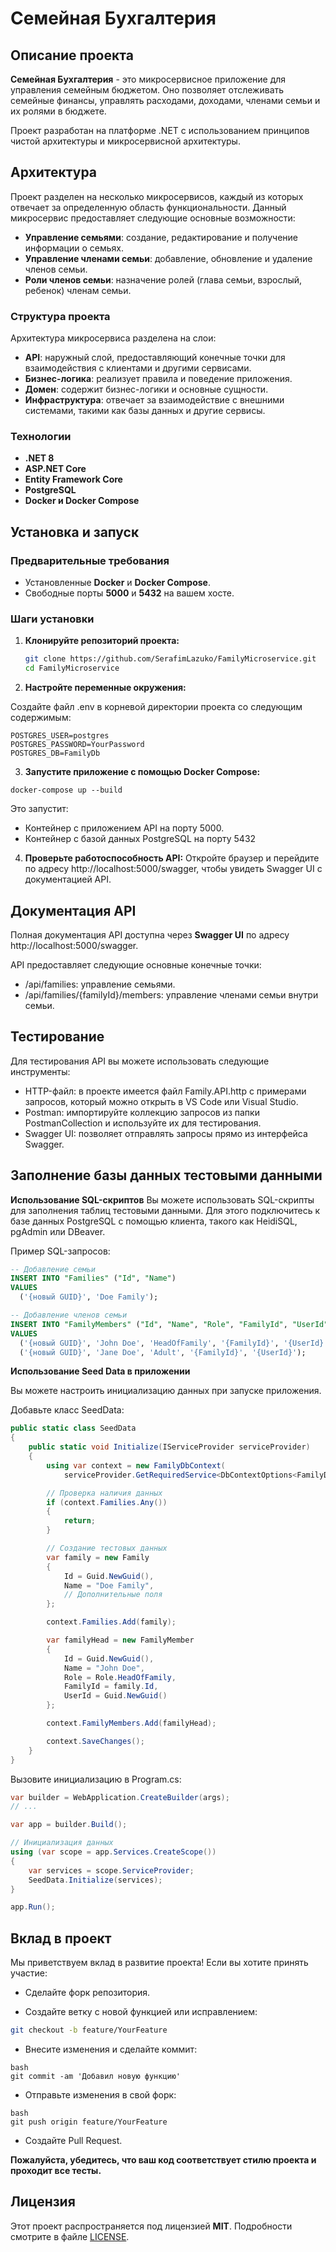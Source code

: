 # Семейная Бухгалтерия

## Описание проекта

**Семейная Бухгалтерия** - это микросервисное приложение для управления семейным бюджетом. Оно позволяет отслеживать семейные финансы, управлять расходами, доходами, членами семьи и их ролями в бюджете.

Проект разработан на платформе .NET с использованием принципов чистой архитектуры и микросервисной архитектуры.

## Архитектура

Проект разделен на несколько микросервисов, каждый из которых отвечает за определенную область функциональности. Данный микросервис предоставляет следующие основные возможности:

- **Управление семьями**: создание, редактирование и получение информации о семьях.
- **Управление членами семьи**: добавление, обновление и удаление членов семьи.
- **Роли членов семьи**: назначение ролей (глава семьи, взрослый, ребенок) членам семьи.

### Структура проекта

Архитектура микросервиса разделена на слои:

- **API**: наружный слой, предоставляющий конечные точки для взаимодействия с клиентами и другими сервисами.
- **Бизнес-логика**: реализует правила и поведение приложения.
- **Домен**: содержит бизнес-логики и основные сущности.
- **Инфраструктура**: отвечает за взаимодействие с внешними системами, такими как базы данных и другие сервисы.

### Технологии

- **.NET 8**
- **ASP.NET Core**
- **Entity Framework Core**
- **PostgreSQL**
- **Docker и Docker Compose**

## Установка и запуск

### Предварительные требования

- Установленные **Docker** и **Docker Compose**.
- Свободные порты **5000** и **5432** на вашем хосте.

### Шаги установки

1. **Клонируйте репозиторий проекта:**

   ```bash
   git clone https://github.com/SerafimLazuko/FamilyMicroservice.git
   cd FamilyMicroservice

2. **Настройте переменные окружения:**

Создайте файл .env в корневой директории проекта со следующим содержимым:
```
POSTGRES_USER=postgres
POSTGRES_PASSWORD=YourPassword
POSTGRES_DB=FamilyDb
```

3. **Запустите приложение с помощью Docker Compose:**
```
docker-compose up --build
```
Это запустит:
- Контейнер с приложением API на порту 5000.
- Контейнер с базой данных PostgreSQL на порту 5432

4. **Проверьте работоспособность API:**
Откройте браузер и перейдите по адресу http://localhost:5000/swagger, чтобы увидеть Swagger UI с документацией API.

## Документация API
Полная документация API доступна через **Swagger UI** по адресу http://localhost:5000/swagger.

API предоставляет следующие основные конечные точки:
- /api/families: управление семьями.
- /api/families/{familyId}/members: управление членами семьи внутри семьи.

## Тестирование
Для тестирования API вы можете использовать следующие инструменты:
- HTTP-файл: в проекте имеется файл Family.API.http с примерами запросов, который можно открыть в VS Code или Visual Studio.
- Postman: импортируйте коллекцию запросов из папки PostmanCollection и используйте их для тестирования.
- Swagger UI: позволяет отправлять запросы прямо из интерфейса Swagger.

## Заполнение базы данных тестовыми данными
**Использование SQL-скриптов**
Вы можете использовать SQL-скрипты для заполнения таблиц тестовыми данными. Для этого подключитесь к базе данных PostgreSQL с помощью клиента, такого как HeidiSQL, pgAdmin или DBeaver.

Пример SQL-запросов:

```sql
-- Добавление семьи
INSERT INTO "Families" ("Id", "Name")
VALUES
  ('{новый GUID}', 'Doe Family');

-- Добавление членов семьи
INSERT INTO "FamilyMembers" ("Id", "Name", "Role", "FamilyId", "UserId")
VALUES
  ('{новый GUID}', 'John Doe', 'HeadOfFamily', '{FamilyId}', '{UserId}'),
  ('{новый GUID}', 'Jane Doe', 'Adult', '{FamilyId}', '{UserId}');
```
**Использование Seed Data в приложении**

Вы можете настроить инициализацию данных при запуске приложения.

Добавьте класс SeedData:

```csharp
public static class SeedData
{
    public static void Initialize(IServiceProvider serviceProvider)
    {
        using var context = new FamilyDbContext(
            serviceProvider.GetRequiredService<DbContextOptions<FamilyDbContext>>());

        // Проверка наличия данных
        if (context.Families.Any())
        {
            return;
        }

        // Создание тестовых данных
        var family = new Family
        {
            Id = Guid.NewGuid(),
            Name = "Doe Family",
            // Дополнительные поля
        };

        context.Families.Add(family);

        var familyHead = new FamilyMember
        {
            Id = Guid.NewGuid(),
            Name = "John Doe",
            Role = Role.HeadOfFamily,
            FamilyId = family.Id,
            UserId = Guid.NewGuid()
        };

        context.FamilyMembers.Add(familyHead);

        context.SaveChanges();
    }
}
```
Вызовите инициализацию в Program.cs:

```csharp
var builder = WebApplication.CreateBuilder(args);
// ...

var app = builder.Build();

// Инициализация данных
using (var scope = app.Services.CreateScope())
{
    var services = scope.ServiceProvider;
    SeedData.Initialize(services);
}

app.Run();
```

## Вклад в проект

Мы приветствуем вклад в развитие проекта! Если вы хотите принять участие:

- Сделайте форк репозитория.

- Создайте ветку с новой функцией или исправлением:

```bash
git checkout -b feature/YourFeature
```
- Внесите изменения и сделайте коммит:
```
bash
git commit -am 'Добавил новую функцию'
```
- Отправьте изменения в свой форк:
```
bash
git push origin feature/YourFeature
```
- Создайте Pull Request.

**Пожалуйста, убедитесь, что ваш код соответствует стилю проекта и проходит все тесты.**

## Лицензия
Этот проект распространяется под лицензией **MIT**. Подробности смотрите в файле [LICENSE](https://github.com/SerafimLazuko/FamilyMicroservice/blob/master/LICENSE).
